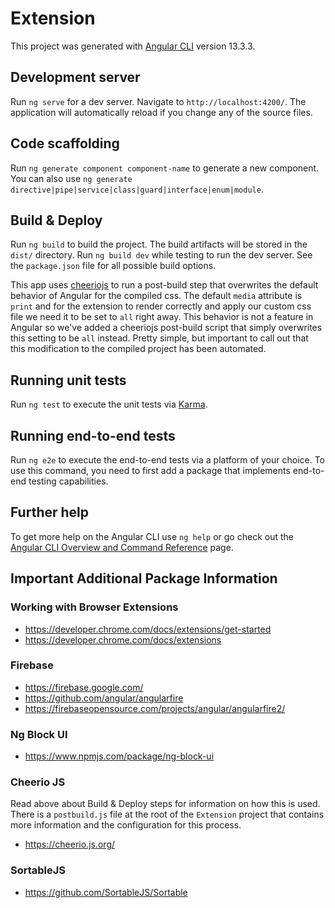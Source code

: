 # Extension

This project was generated with [Angular CLI](https://github.com/angular/angular-cli) version 13.3.3.

## Development server

Run `ng serve` for a dev server. Navigate to `http://localhost:4200/`. The application will automatically reload if you change any of the source files.

## Code scaffolding

Run `ng generate component component-name` to generate a new component. You can also use `ng generate directive|pipe|service|class|guard|interface|enum|module`.

## Build & Deploy

Run `ng build` to build the project. The build artifacts will be stored in the `dist/` directory.
Run `ng build dev` while testing to run the dev server.
See the `package.json` file for all possible build options.

This app uses [cheeriojs](https://cheerio.js.org/) to run a post-build step that overwrites the default
behavior of Angular for the compiled css. The default `media` attribute is `print` and for the extension
to render correctly and apply our custom css file we need it to be set to `all` right away. This behavior
is not a feature in Angular so we've added a cheeriojs post-build script that simply overwrites this
setting to be `all` instead. Pretty simple, but important to call out that this modification to the
compiled project has been automated.

## Running unit tests

Run `ng test` to execute the unit tests via [Karma](https://karma-runner.github.io).

## Running end-to-end tests

Run `ng e2e` to execute the end-to-end tests via a platform of your choice. To use this command, you need to first add a package that implements end-to-end testing capabilities.

## Further help

To get more help on the Angular CLI use `ng help` or go check out the [Angular CLI Overview and Command Reference](https://angular.io/cli) page.

## Important Additional Package Information
### Working with Browser Extensions
- https://developer.chrome.com/docs/extensions/get-started
- https://developer.chrome.com/docs/extensions

### Firebase
- https://firebase.google.com/
- https://github.com/angular/angularfire
- https://firebaseopensource.com/projects/angular/angularfire2/

### Ng Block UI
- https://www.npmjs.com/package/ng-block-ui

### Cheerio JS
Read above about Build & Deploy steps for information on how this is used. There is a `postbuild.js` file at the
root of the `Extension` project that contains more information and the configuration for this process.
- https://cheerio.js.org/

### SortableJS
- https://github.com/SortableJS/Sortable